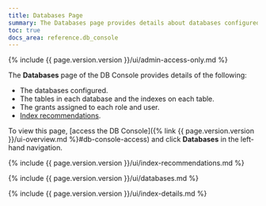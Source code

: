 ```yaml
---
title: Databases Page
summary: The Databases page provides details about databases configured, the tables in each database, and the grants assigned to each user.
toc: true
docs_area: reference.db_console
---
```


{% include {{ page.version.version }}/ui/admin-access-only.md %}

The **Databases** page of the DB Console provides details of the following:

- The databases configured.
- The tables in each database and the indexes on each table.
- The grants assigned to each role and user.
- [Index recommendations](#index-recommendations).

To view this page, [access the DB Console]({% link {{ page.version.version }}/ui-overview.md %}#db-console-access) and click **Databases** in the left-hand navigation.

{% include {{ page.version.version }}/ui/index-recommendations.md %}

{% include {{ page.version.version }}/ui/databases.md %}

{% include {{ page.version.version }}/ui/index-details.md %}
